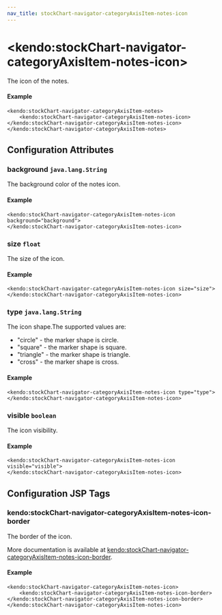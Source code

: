 ```yaml
---
nav_title: stockChart-navigator-categoryAxisItem-notes-icon
---
```


# \<kendo:stockChart-navigator-categoryAxisItem-notes-icon\>

The icon of the notes.

#### Example
    <kendo:stockChart-navigator-categoryAxisItem-notes>
        <kendo:stockChart-navigator-categoryAxisItem-notes-icon></kendo:stockChart-navigator-categoryAxisItem-notes-icon>
    </kendo:stockChart-navigator-categoryAxisItem-notes>

## Configuration Attributes

### background `java.lang.String`

The background color of the notes icon.

#### Example
    <kendo:stockChart-navigator-categoryAxisItem-notes-icon background="background">
    </kendo:stockChart-navigator-categoryAxisItem-notes-icon>

### size `float`

The size of the icon.

#### Example
    <kendo:stockChart-navigator-categoryAxisItem-notes-icon size="size">
    </kendo:stockChart-navigator-categoryAxisItem-notes-icon>

### type `java.lang.String`

The icon shape.The supported values are:
* "circle" - the marker shape is circle.
* "square" - the marker shape is square.
* "triangle" - the marker shape is triangle.
* "cross" - the marker shape is cross.

#### Example
    <kendo:stockChart-navigator-categoryAxisItem-notes-icon type="type">
    </kendo:stockChart-navigator-categoryAxisItem-notes-icon>

### visible `boolean`

The icon visibility.

#### Example
    <kendo:stockChart-navigator-categoryAxisItem-notes-icon visible="visible">
    </kendo:stockChart-navigator-categoryAxisItem-notes-icon>


##  Configuration JSP Tags

### kendo:stockChart-navigator-categoryAxisItem-notes-icon-border

The border of the icon.

More documentation is available at [kendo:stockChart-navigator-categoryAxisItem-notes-icon-border](/api/wrappers/jsp/stockchart/navigator-categoryaxisitem-notes-icon-border).

#### Example

    <kendo:stockChart-navigator-categoryAxisItem-notes-icon>
        <kendo:stockChart-navigator-categoryAxisItem-notes-icon-border></kendo:stockChart-navigator-categoryAxisItem-notes-icon-border>
    </kendo:stockChart-navigator-categoryAxisItem-notes-icon>

